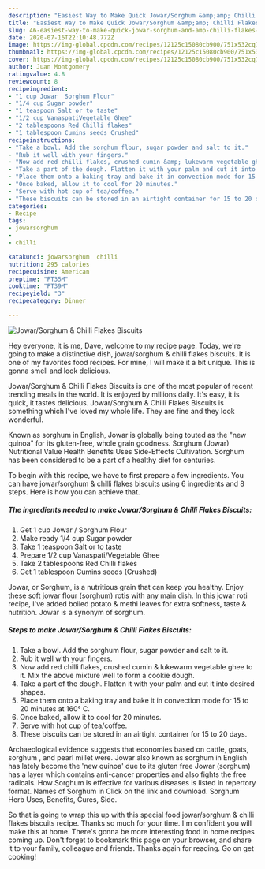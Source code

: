 ```yaml
---
description: "Easiest Way to Make Quick Jowar/Sorghum &amp;amp; Chilli Flakes Biscuits"
title: "Easiest Way to Make Quick Jowar/Sorghum &amp;amp; Chilli Flakes Biscuits"
slug: 46-easiest-way-to-make-quick-jowar-sorghum-and-amp-chilli-flakes-biscuits
date: 2020-07-16T22:10:48.772Z
image: https://img-global.cpcdn.com/recipes/12125c15080cb900/751x532cq70/jowarsorghum-chilli-flakes-biscuits-recipe-main-photo.jpg
thumbnail: https://img-global.cpcdn.com/recipes/12125c15080cb900/751x532cq70/jowarsorghum-chilli-flakes-biscuits-recipe-main-photo.jpg
cover: https://img-global.cpcdn.com/recipes/12125c15080cb900/751x532cq70/jowarsorghum-chilli-flakes-biscuits-recipe-main-photo.jpg
author: Juan Montgomery
ratingvalue: 4.8
reviewcount: 8
recipeingredient:
- "1 cup Jowar  Sorghum Flour"
- "1/4 cup Sugar powder"
- "1 teaspoon Salt or to taste"
- "1/2 cup VanaspatiVegetable Ghee"
- "2 tablespoons Red Chilli flakes"
- "1 tablespoon Cumins seeds Crushed"
recipeinstructions:
- "Take a bowl. Add the sorghum flour, sugar powder and salt to it."
- "Rub it well with your fingers."
- "Now add red chilli flakes, crushed cumin &amp; lukewarm vegetable ghee to it. Mix the above mixture well to form a cookie dough."
- "Take a part of the dough. Flatten it with your palm and cut it into desired shapes."
- "Place them onto a baking tray and bake it in convection mode for 15 to 20 minutes at 160° C."
- "Once baked, allow it to cool for 20 minutes."
- "Serve with hot cup of tea/coffee."
- "These biscuits can be stored in an airtight container for 15 to 20 days."
categories:
- Recipe
tags:
- jowarsorghum
- 
- chilli

katakunci: jowarsorghum  chilli 
nutrition: 295 calories
recipecuisine: American
preptime: "PT35M"
cooktime: "PT39M"
recipeyield: "3"
recipecategory: Dinner

---
```



![Jowar/Sorghum &amp; Chilli Flakes Biscuits](https://img-global.cpcdn.com/recipes/12125c15080cb900/751x532cq70/jowarsorghum-chilli-flakes-biscuits-recipe-main-photo.jpg)

Hey everyone, it is me, Dave, welcome to my recipe page. Today, we're going to make a distinctive dish, jowar/sorghum &amp; chilli flakes biscuits. It is one of my favorites food recipes. For mine, I will make it a bit unique. This is gonna smell and look delicious.

Jowar/Sorghum &amp; Chilli Flakes Biscuits is one of the most popular of recent trending meals in the world. It is enjoyed by millions daily. It's easy, it is quick, it tastes delicious. Jowar/Sorghum &amp; Chilli Flakes Biscuits is something which I've loved my whole life. They are fine and they look wonderful.

Known as sorghum in English, Jowar is globally being touted as the &#34;new quinoa&#34; for its gluten-free, whole grain goodness. Sorghum (Jowar) Nutritional Value Health Benefits Uses Side-Effects Cultivation. Sorghum has been considered to be a part of a healthy diet for centuries.


To begin with this recipe, we have to first prepare a few ingredients. You can have jowar/sorghum &amp; chilli flakes biscuits using 6 ingredients and 8 steps. Here is how you can achieve that.

##### The ingredients needed to make Jowar/Sorghum &amp; Chilli Flakes Biscuits:

1. Get 1 cup Jowar / Sorghum Flour
1. Make ready 1/4 cup Sugar powder
1. Take 1 teaspoon Salt or to taste
1. Prepare 1/2 cup Vanaspati/Vegetable Ghee
1. Take 2 tablespoons Red Chilli flakes
1. Get 1 tablespoon Cumins seeds (Crushed)


Jowar, or Sorghum, is a nutritious grain that can keep you healthy. Enjoy these soft jowar flour (sorghum) rotis with any main dish. In this jowar roti recipe, I&#39;ve added boiled potato &amp; methi leaves for extra softness, taste &amp; nutrition. Jowar is a synonym of sorghum. 

##### Steps to make Jowar/Sorghum &amp; Chilli Flakes Biscuits:

1. Take a bowl. Add the sorghum flour, sugar powder and salt to it.
1. Rub it well with your fingers.
1. Now add red chilli flakes, crushed cumin &amp; lukewarm vegetable ghee to it. Mix the above mixture well to form a cookie dough.
1. Take a part of the dough. Flatten it with your palm and cut it into desired shapes.
1. Place them onto a baking tray and bake it in convection mode for 15 to 20 minutes at 160° C.
1. Once baked, allow it to cool for 20 minutes.
1. Serve with hot cup of tea/coffee.
1. These biscuits can be stored in an airtight container for 15 to 20 days.


Archaeological evidence suggests that economies based on cattle, goats, sorghum , and pearl millet were. Jowar also known as sorghum in English has lately become the &#39;new quinoa&#39; due to its gluten free Jowar (sorghum) has a layer which contains anti-cancer properties and also fights the free radicals. How Sorghum is effective for various diseases is listed in repertory format. Names of Sorghum in Click on the link and download. Sorghum Herb Uses, Benefits, Cures, Side. 

So that is going to wrap this up with this special food jowar/sorghum &amp; chilli flakes biscuits recipe. Thanks so much for your time. I'm confident you will make this at home. There's gonna be more interesting food in home recipes coming up. Don't forget to bookmark this page on your browser, and share it to your family, colleague and friends. Thanks again for reading. Go on get cooking!

